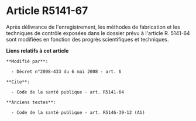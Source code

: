 # Article R5141-67

Après délivrance de l'enregistrement, les méthodes de fabrication et les techniques de contrôle exposées dans le dossier
prévu à l'article R. 5141-64 sont modifiées en fonction des progrès scientifiques et techniques.

**Liens relatifs à cet article**

	**Modifié par**:

	  - Décret n°2008-433 du 6 mai 2008 - art. 6

	**Cite**:

	  - Code de la santé publique - art. R5141-64

	**Anciens textes**:

	  - Code de la santé publique - art. R5146-39-12 (Ab)
